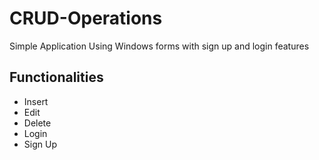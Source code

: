 # CRUD-Operations
Simple Application Using Windows forms with sign up and login features

## Functionalities
- Insert
- Edit
- Delete
- Login
- Sign Up
